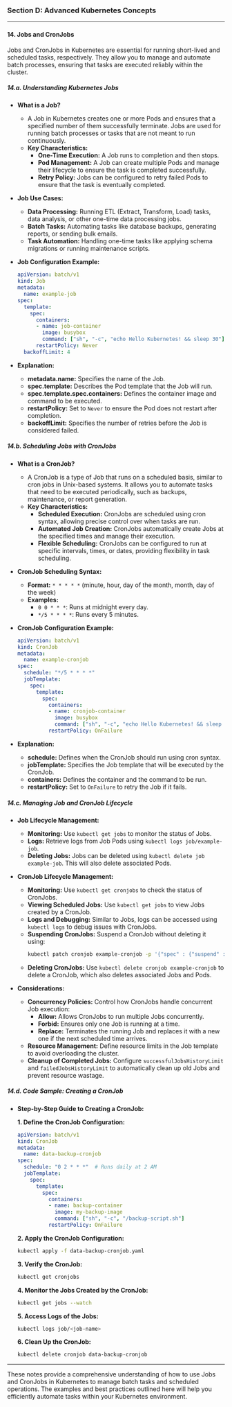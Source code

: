 
### **Section D: Advanced Kubernetes Concepts**

---

#### **14. Jobs and CronJobs**

Jobs and CronJobs in Kubernetes are essential for running short-lived and scheduled tasks, respectively. They allow you to manage and automate batch processes, ensuring that tasks are executed reliably within the cluster.

##### **14.a. Understanding Kubernetes Jobs**

- **What is a Job?**
  - A Job in Kubernetes creates one or more Pods and ensures that a specified number of them successfully terminate. Jobs are used for running batch processes or tasks that are not meant to run continuously.
  - **Key Characteristics:**
    - **One-Time Execution:** A Job runs to completion and then stops.
    - **Pod Management:** A Job can create multiple Pods and manage their lifecycle to ensure the task is completed successfully.
    - **Retry Policy:** Jobs can be configured to retry failed Pods to ensure that the task is eventually completed.

- **Job Use Cases:**
  - **Data Processing:** Running ETL (Extract, Transform, Load) tasks, data analysis, or other one-time data processing jobs.
  - **Batch Tasks:** Automating tasks like database backups, generating reports, or sending bulk emails.
  - **Task Automation:** Handling one-time tasks like applying schema migrations or running maintenance scripts.

- **Job Configuration Example:**
  ```yaml
  apiVersion: batch/v1
  kind: Job
  metadata:
    name: example-job
  spec:
    template:
      spec:
        containers:
        - name: job-container
          image: busybox
          command: ["sh", "-c", "echo Hello Kubernetes! && sleep 30"]
        restartPolicy: Never
    backoffLimit: 4
  ```

- **Explanation:**
  - **metadata.name:** Specifies the name of the Job.
  - **spec.template:** Describes the Pod template that the Job will run.
  - **spec.template.spec.containers:** Defines the container image and command to be executed.
  - **restartPolicy:** Set to `Never` to ensure the Pod does not restart after completion.
  - **backoffLimit:** Specifies the number of retries before the Job is considered failed.

##### **14.b. Scheduling Jobs with CronJobs**

- **What is a CronJob?**
  - A CronJob is a type of Job that runs on a scheduled basis, similar to cron jobs in Unix-based systems. It allows you to automate tasks that need to be executed periodically, such as backups, maintenance, or report generation.
  - **Key Characteristics:**
    - **Scheduled Execution:** CronJobs are scheduled using cron syntax, allowing precise control over when tasks are run.
    - **Automated Job Creation:** CronJobs automatically create Jobs at the specified times and manage their execution.
    - **Flexible Scheduling:** CronJobs can be configured to run at specific intervals, times, or dates, providing flexibility in task scheduling.

- **CronJob Scheduling Syntax:**
  - **Format:** `* * * * *` (minute, hour, day of the month, month, day of the week)
  - **Examples:**
    - `0 0 * * *`: Runs at midnight every day.
    - `*/5 * * * *`: Runs every 5 minutes.

- **CronJob Configuration Example:**
  ```yaml
  apiVersion: batch/v1
  kind: CronJob
  metadata:
    name: example-cronjob
  spec:
    schedule: "*/5 * * * *"
    jobTemplate:
      spec:
        template:
          spec:
            containers:
            - name: cronjob-container
              image: busybox
              command: ["sh", "-c", "echo Hello Kubernetes! && sleep 30"]
            restartPolicy: OnFailure
  ```

- **Explanation:**
  - **schedule:** Defines when the CronJob should run using cron syntax.
  - **jobTemplate:** Specifies the Job template that will be executed by the CronJob.
  - **containers:** Defines the container and the command to be run.
  - **restartPolicy:** Set to `OnFailure` to retry the Job if it fails.

##### **14.c. Managing Job and CronJob Lifecycle**

- **Job Lifecycle Management:**
  - **Monitoring:** Use `kubectl get jobs` to monitor the status of Jobs.
  - **Logs:** Retrieve logs from Job Pods using `kubectl logs job/example-job`.
  - **Deleting Jobs:** Jobs can be deleted using `kubectl delete job example-job`. This will also delete associated Pods.

- **CronJob Lifecycle Management:**
  - **Monitoring:** Use `kubectl get cronjobs` to check the status of CronJobs.
  - **Viewing Scheduled Jobs:** Use `kubectl get jobs` to view Jobs created by a CronJob.
  - **Logs and Debugging:** Similar to Jobs, logs can be accessed using `kubectl logs` to debug issues with CronJobs.
  - **Suspending CronJobs:** Suspend a CronJob without deleting it using:
    ```sh
    kubectl patch cronjob example-cronjob -p '{"spec" : {"suspend" : true }}'
    ```
  - **Deleting CronJobs:** Use `kubectl delete cronjob example-cronjob` to delete a CronJob, which also deletes associated Jobs and Pods.

- **Considerations:**
  - **Concurrency Policies:** Control how CronJobs handle concurrent Job execution:
    - **Allow:** Allows CronJobs to run multiple Jobs concurrently.
    - **Forbid:** Ensures only one Job is running at a time.
    - **Replace:** Terminates the running Job and replaces it with a new one if the next scheduled time arrives.
  - **Resource Management:** Define resource limits in the Job template to avoid overloading the cluster.
  - **Cleanup of Completed Jobs:** Configure `successfulJobsHistoryLimit` and `failedJobsHistoryLimit` to automatically clean up old Jobs and prevent resource wastage.

##### **14.d. Code Sample: Creating a CronJob**

- **Step-by-Step Guide to Creating a CronJob:**

  **1. Define the CronJob Configuration:**
  ```yaml
  apiVersion: batch/v1
  kind: CronJob
  metadata:
    name: data-backup-cronjob
  spec:
    schedule: "0 2 * * *"  # Runs daily at 2 AM
    jobTemplate:
      spec:
        template:
          spec:
            containers:
            - name: backup-container
              image: my-backup-image
              command: ["sh", "-c", "/backup-script.sh"]
            restartPolicy: OnFailure
  ```

  **2. Apply the CronJob Configuration:**
  ```sh
  kubectl apply -f data-backup-cronjob.yaml
  ```

  **3. Verify the CronJob:**
  ```sh
  kubectl get cronjobs
  ```

  **4. Monitor the Jobs Created by the CronJob:**
  ```sh
  kubectl get jobs --watch
  ```

  **5. Access Logs of the Jobs:**
  ```sh
  kubectl logs job/<job-name>
  ```

  **6. Clean Up the CronJob:**
  ```sh
  kubectl delete cronjob data-backup-cronjob
  ```

---

These notes provide a comprehensive understanding of how to use Jobs and CronJobs in Kubernetes to manage batch tasks and scheduled operations. The examples and best practices outlined here will help you efficiently automate tasks within your Kubernetes environment.
